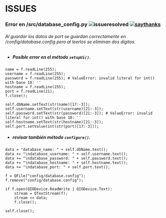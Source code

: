 # ISSUES

### Error en /src/database_config.py ![issueresolved](https://img.shields.io/badge/issue-resolved-brightgreen.svg) [![saythanks](https://img.shields.io/badge/JoseRDZ1999-thanks-ff69b4.svg)](https://github.com/JoseRDZ1999)
###### *Al guardar los datos de port se guardan correctamente en /config/database.config pero al leerlos se eliminan dos dígitos.*

* ##### Posible error en el método `setupUi()`.
 ``` [python]
name = f.readLine(255);
username = f.readLine(255);
password = f.readLine(255); # ValueError: invalid literal for int() with base 10: ''
hostname = f.readLine(255);
port = f.readLine(21);
f.close();

self.dbName.setText(str(name)[17:-3]);
self.username.setText(str(username)[21:-3]);
self.password.setText(str(password)[21:-3]); # ValueError: invalid literal for int() with base 10: ''
self.hostname.setText(str(hostname)[21:-3]);
self.port.setValue(int(str(port)[17:-3]));
 ```

* ##### revisar también método `configure()`.
``` [python]
data = "database_name: " + self.dbName.text();
data += "\ndatabase_username: " + self.username.text();
data += "\ndatabase_password: " + self.password.text();
data += "\ndatabase_hostname: " + self.hostname.text();
data += "\ndatabase_port: " + self.port.text();

f = QFile("config/database.config");
f.remove("config/database.config");

if f.open(QIODevice.ReadWrite | QIODevice.Text):
    stream = QTextStream(f);
    stream << data;
    f.close();

self.close();
```
